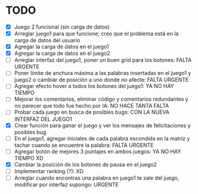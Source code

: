# TODO

- [x] Juego 2 funcional (sin carga de datos)
- [x] Arreglar juego1 para que funcione; creo que el problema está en la carga de datos del usuario
- [x] Agregar la carga de datos en el juego1 
- [X] Agregar la carga de datos en el juego2
- [ ] Arreglar interfaz del juego1, poner un buen grid para los botones: FALTA URGENTE
- [ ] Poner límite de anchura máxima a las palabras insertadas en el juego1 y juego2 o cambiar de posición a uno donde no afecte: FALTA URGENTE
- [ ] Agregar efecto hover a todos los botones del juego1: YA NO HAY TIEMPO
- [ ] Mejorar los comentarios, eliminar código y comentarios redundantes y no parecer que todo fue hecho por IA: NO HACE TANTA FALTA
- [ ] Probar cada juego en busca de posibles bugs: CON LA NUEVA INTERFAZ DEL JUEGO1
- [X] Crear función para ganar el juego y ver los mensajes de felicitaciones y posibles bug
- [ ] En el juego1, agregar iniciales de cada palabra escondida en la matriz y tachar cuando se encuentre la palabra: FALTA URGENTE
- [ ] Agregar botón de mejores 3 puntajes en ambos juegos: YA NO HAY TIEMPO XD
- [X] Cambiar la posición de los botones de pausa en el juego2
- [ ] Implementar ranking (?): XD
- [ ] Arreglar cuando encontras una palabra en juego1 te sale del juego, modificar por interfaz supongo: URGENTE   